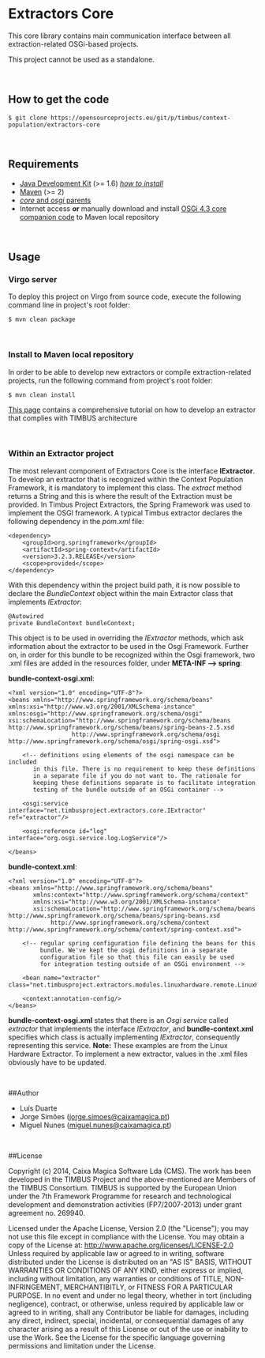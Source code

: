 # Extractors Core

This core library contains main communication interface between all extraction-related OSGi-based projects.

This project cannot be used as a standalone.

&nbsp;

## How to get the code

	$ git clone https://opensourceprojects.eu/git/p/timbus/context-population/extractors-core

&nbsp;

## Requirements

- [Java Development Kit][req-java] (>= 1.6) _[how to install][osp-install-java]_
- [Maven][req-maven] (>= 2)
- [_core_ and _osgi_ parents][req-parents]
- Internet access **or** manually download and install [OSGi 4.3 core companion code](http://www.osgi.org/Download) to Maven local repository

&nbsp;

## Usage

### Virgo server

To deploy this project on Virgo from source code, execute the following command line in project's root folder:

	$ mvn clean package

&nbsp;

### Install to Maven local repository

In order to be able to develop new extractors or compile extraction-related projects, run the following command from project's root folder:

	$ mvn clean install
[This page](https://opensourceprojects.eu/p/timbus/context-population/extractors/wiki/How%20to%20create%20a%20new%20Extractor/) contains a comprehensive tutorial on how to develop an extractor that complies with TIMBUS architecture

&nbsp;

### Within an Extractor project

The most relevant component of Extractors Core is the interface **IExtractor**. To develop an extractor that is recognized within the Context Population Framework, it is mandatory to implement this class. The *extract* method returns a String and this is where the result of the Extraction must be provided.
In Timbus Project Extractors, the Spring Framework was used to implement the OSGI framework. A typical Timbus extractor declares the following dependency in the *pom.xml* file:

	<dependency>
        <groupId>org.springframework</groupId>
        <artifactId>spring-context</artifactId>
        <version>3.2.3.RELEASE</version>
        <scope>provided</scope>
    </dependency>

With this dependency within the project build path, it is now possible to declare the *BundleContext* object within the main Extractor class that implements *IExtractor*:

	@Autowired
	private BundleContext bundleContext;
This object is to be used in overriding the *IExtractor* methods, which ask information about the extractor to be used in the Osgi Framework.
Further on, in order for this bundle to be recognized within the Osgi framework, two .xml files are added in the resources folder, under **META-INF --> spring**:

**bundle-context-osgi.xml**:
	
	<?xml version="1.0" encoding="UTF-8"?>
	<beans xmlns="http://www.springframework.org/schema/beans"
	xmlns:xsi="http://www.w3.org/2001/XMLSchema-instance"
	xmlns:osgi="http://www.springframework.org/schema/osgi"
	xsi:schemaLocation="http://www.springframework.org/schema/beans http://www.springframework.org/schema/beans/spring-beans-2.5.xsd
	                  http://www.springframework.org/schema/osgi http://www.springframework.org/schema/osgi/spring-osgi.xsd">

		<!-- definitions using elements of the osgi namespace can be included
		   in this file. There is no requirement to keep these definitions
		   in a separate file if you do not want to. The rationale for 
		   keeping these definitions separate is to facilitate integration
		   testing of the bundle outside of an OSGi container -->

		<osgi:service interface="net.timbusproject.extractors.core.IExtractor" ref="extractor"/>

		<osgi:reference id="log" interface="org.osgi.service.log.LogService"/>

	</beans>

**bundle-context.xml**:

	<?xml version="1.0" encoding="UTF-8"?>
	<beans xmlns="http://www.springframework.org/schema/beans"
	       xmlns:context="http://www.springframework.org/schema/context"
	       xmlns:xsi="http://www.w3.org/2001/XMLSchema-instance"
	       xsi:schemaLocation="http://www.springframework.org/schema/beans http://www.springframework.org/schema/beans/spring-beans.xsd
	            http://www.springframework.org/schema/context http://www.springframework.org/schema/context/spring-context.xsd">

	    <!-- regular spring configuration file defining the beans for this
	         bundle. We've kept the osgi definitions in a separate
	         configuration file so that this file can easily be used
	         for integration testing outside of an OSGi environment -->

	    <bean name="extractor" class="net.timbusproject.extractors.modules.linuxhardware.remote.LinuxHardwareExtractor"/>

	    <context:annotation-config/>
	</beans>

**bundle-context-osgi.xml** states that there is an *Osgi service* called *extractor* that implements the interface *IExtractor*, and **bundle-context.xml** specifies which class is actually implementing *IExtractor*, consequently representing this service. 
**Note:** These examples are from the Linux Hardware Extractor. To implement a new extractor, values in the .xml files obviously have to be updated.

&nbsp;

##Author

- Luís Duarte
- Jorge Simões (<jorge.simoes@caixamagica.pt>)
- Miguel Nunes (<miguel.nunes@caixamagica.pt>)

&nbsp;

##License

Copyright (c) 2014, Caixa Magica Software Lda (CMS).
The work has been developed in the TIMBUS Project and the above-mentioned are Members of the TIMBUS Consortium.
TIMBUS is supported by the European Union under the 7th Framework Programme for research and technological development and demonstration activities (FP7/2007-2013) under grant agreement no. 269940.

Licensed under the Apache License, Version 2.0 (the "License"); you may not use this file except in compliance with the License. You may obtain a copy of the License at:   http://www.apache.org/licenses/LICENSE-2.0 Unless required by applicable law or agreed to in writing, software distributed under the License is distributed on an "AS IS" BASIS, WITHOUT WARRANTIES OR CONDITIONS OF ANY KIND, either express or implied, including without limitation, any warranties or conditions of TITLE, NON-INFRINGEMENT, MERCHANTIBITLY, or FITNESS FOR A PARTICULAR PURPOSE. In no event and under no legal theory, whether in tort (including negligence), contract, or otherwise, unless required by applicable law or agreed to in writing, shall any Contributor be liable for damages, including any direct, indirect, special, incidental, or consequential damages of any character arising as a result of this License or out of the use or inability to use the Work.
See the License for the specific language governing permissions and limitation under the License.

[req-java]: http://www.oracle.com/technetwork/java/javase/downloads
[req-maven]: http://maven.apache.org/download.cgi
[req-parents]: /p/timbus/support/maven-parents/
[osp-install-java]: /p/timbus/wiki/How%20to%20install:%20Java/

